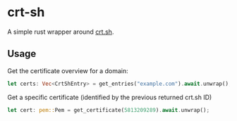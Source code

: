 # crt-sh

A simple rust wrapper around [crt.sh](https://crt.sh).

## Usage

Get the certificate overview for a domain:

```rs
let certs: Vec<CrtShEntry> = get_entries("example.com").await.unwrap();
```

Get a specific certificate (identified by the previous returned crt.sh ID)
```rs 
let cert: pem::Pem = get_certificate(5813209289).await.unwrap();
```
